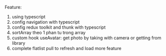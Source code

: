 Feature:

1. using typescript
2. config navigation with typescript
3. config redux toolkit and thunk with typescript
4. sortArray theo 1 phan tu trong array
5. custom hook useAvatar: get photo by taking with camera or getting from library
6. complete flatlist pull to refresh and load more feature
